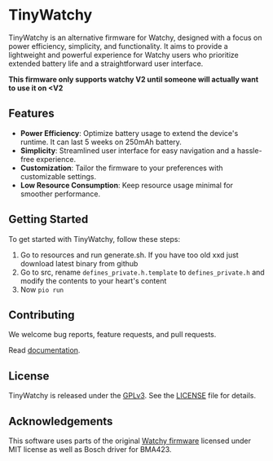 # TinyWatchy

TinyWatchy is an alternative firmware for Watchy, designed with a focus on power efficiency, simplicity, and functionality. It aims to provide a lightweight and powerful experience for Watchy users who prioritize extended battery life and a straightforward user interface.

**This firmware only supports watchy V2 until someone will actually want to use it on <V2**

## Features

- **Power Efficiency**: Optimize battery usage to extend the device's runtime. It can last 5 weeks on 250mAh battery.
- **Simplicity**: Streamlined user interface for easy navigation and a hassle-free experience.
- **Customization**: Tailor the firmware to your preferences with customizable settings.
- **Low Resource Consumption**: Keep resource usage minimal for smoother performance.

## Getting Started

To get started with TinyWatchy, follow these steps:

1. Go to resources and run generate.sh. If you have too old xxd just download latest binary from github
2. Go to src, rename `defines_private.h.template` to `defines_private.h` and modify the contents to your heart's content
3. Now `pio run`

## Contributing

We welcome bug reports, feature requests, and pull requests.

Read [documentation](docs/Index.md).

## License

TinyWatchy is released under the [GPLv3](https://www.gnu.org/licenses/gpl-3.0.en.html). See the [LICENSE](https://github.com/Michal-Szczepaniak/TinyWatchy/blob/master/COPYING) file for details.

## Acknowledgements

This software uses parts of the original [Watchy firmware](https://github.com/sqfmi/Watchy/) licensed under MIT license as well as Bosch driver for BMA423.
